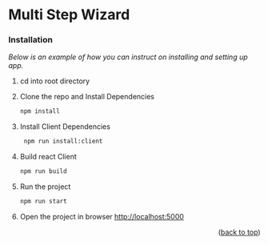# Multi Step Wizard 


### Installation

_Below is an example of how you can instruct on installing and setting up app._

1. cd into root directory

  

   
2. Clone the repo and Install Dependencies
   ```sh
   npm install
   ```

3. Install Client Dependencies
   ```sh
    npm run install:client
   ```
4. Build react Client 
   ```sh
   npm run build
   ```
5. Run the project
   ```js
   npm run start
   ```
6. Open the project in browser
  [http://localhost:5000](http://localhost:5000)
   
   

<p align="right">(<a href="#readme-top">back to top</a>)</p>
